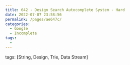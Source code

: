 ```yaml
---
title: 642 - Design Search Autocomplete System - Hard
date: 2022-07-07 23:58:56
permalink: /pages/ae647c/
categories:
  - Google
  - Incomplete
tags:
  - 
---
```

tags: [String, Design, Trie, Data Stream]